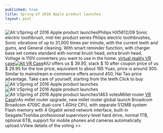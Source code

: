 ```yaml
---
published: true
title: Spring of 2016 Apple product launches
layout: post
---
```

![Alt \rSpring of 2016 Apple product launches](https://c2.staticflickr.com/2/1451/26070732066_07659cd981_b.jpg)Philips HX5612/09 Sonic electric toothbrush, mid-tier product series Philips electric toothbrushes, Sonic vibrations of up to 31,000 times per minute, with the current teeth and gums, and General cleaning. With smart reminder function, with charger base set comes standard with normal brush head, extra brush head. Voltage is 110V converters you want to use in the home. [virtual reality VR case](https://medium.com/@moschino/samsung-posted-february-21-galaxy-s7-and-gear-360-vr-9697d2bbe870#.p9936ko3x)[![Alt VR Case](http://www.vrhave.com/wp-content/uploads/2016/03/vr_case_design2.jpg)](http://www.vrhave.com/)AIU offers us $ 39.95, stack $ 10 after coupon price of us $ 29.95 for the low price, equivalent to about 185 Yuan, price is around 300. Similar to mainstream e-commerce offers around 450, Hai Tao price advantage. Take care of yourself, starting from the teeth.Click to buy![Alt \rSpring of 2016 Apple product launches](https://c2.staticflickr.com/2/1681/25823835230_8a4dc461e6_t.jpg)![Alt \rSpring of 2016 Apple product launches](https://c2.staticflickr.com/2/1701/26096685695_cb0d77bc10_b.jpg)![Alt \rSpring of 2016 Apple product launches](https://c2.staticflickr.com/2/1473/26004165092_fde1d86163.jpg)1463 votesMillet router [VR Case](http://www.vrhave.com/)\rAs millet router upgrade, new millet router global launch Broadcom Broadcom 4709C dual-core 1.4GHz CPU, with separate 512MB system Flash memory with 4 Gigabit wired network interface, built-in Seagate/Toshiba professional supervisory-level hard drive, normal 1TB, optional 6TB, support for mobile phones and cameras automatically upload.\rView details of the voting >>